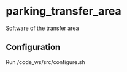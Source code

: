 # parking_transfer_area
Software of the transfer area

## Configuration
Run /code_ws/src/configure.sh